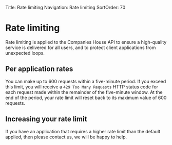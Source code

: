 Title: Rate limiting
Navigation: Rate limiting
SortOrder: 70

Rate limiting
=============

Rate limiting is applied to the Companies House API to ensure a
high-quality service is delivered for all users, and to protect client
applications from unexpected loops.

Per application rates
---------------------

You can make up to 600 requests within a five-minute period. If you
exceed this limit, you will receive a `429 Too Many Requests` HTTP
status code for each request made within the remainder of the
five-minute window. At the end of the period, your rate limit will reset
back to its maximum value of 600 requests.

Increasing your rate limit
--------------------------

If you have an application that requires a higher rate limit than the
default applied, then please contact us, we will be happy to help.

